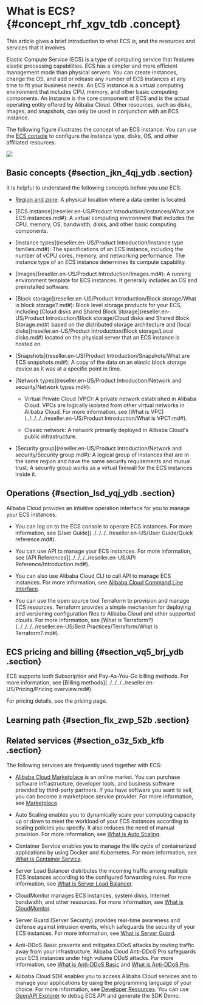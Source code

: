 # What is ECS? {#concept_rhf_xgv_tdb .concept}

This article gives a brief introduction to what ECS is, and the resources and services that it involves.

Elastic Compute Service \(ECS\) is a type of computing service that features elastic processing capabilities. ECS has a simpler and more efficient management mode than physical servers. You can create instances, change the OS, and add or release any number of ECS instances at any time to fit your business needs. An ECS instance is a virtual computing environment that includes CPU, memory, and other basic computing components. An instance is the core component of ECS and is the actual operating entity offered by Alibaba Cloud. Other resources, such as disks, images, and snapshots, can only be used in conjunction with an ECS instance.



The following figure illustrates the concept of an ECS instance. You can use the [ECS console](https://partners-intl.console.aliyun.com/#/ecs) to configure the instance type, disks, OS, and other affiliated resources.

![](http://static-aliyun-doc.oss-cn-hangzhou.aliyuncs.com/assets/img/9543/15409654054795_en-US.png)

## Basic concepts {#section_jkn_4qj_ydb .section}

It is helpful to understand the following concepts before you use ECS:

-   [Region and zone](https://partners-intl.aliyun.com/help/doc-detail/40654.htm): A physical location where a data center is located.

-   [ECS instance](reseller.en-US/Product Introduction/Instances/What are ECS instances.md#): A virtual computing environment that includes the CPU, memory, OS, bandwidth, disks, and other basic computing components.

-   [Instance types](reseller.en-US/Product Introduction/Instance type families.md#): The specifications of an ECS instance, including the number of vCPU cores, memory, and networking performance. The instance type of an ECS instance determines its compute capability.

-   [Images](reseller.en-US/Product Introduction/Images.md#): A running environment template for ECS instances. It generally includes an OS and preinstalled software.

-   [Block storage](reseller.en-US/Product Introduction/Block storage/What is block storage?.md#): Block level storage products for your ECS, including [Cloud disks and Shared Block Storage](reseller.en-US/Product Introduction/Block storage/Cloud disks and Shared Block Storage.md#) based on the distributed storage architecture and [local disks](reseller.en-US/Product Introduction/Block storage/Local disks.md#) located on the physical server that an ECS instance is hosted on.

-   [Snapshots](reseller.en-US/Product Introduction/Snapshots/What are ECS snapshots.md#): A copy of the data on an elastic block storage device as it was at a specific point in time.

-   [Network types](reseller.en-US/Product Introduction/Network and security/Network types.md#):

    -   Virtual Private Cloud \(VPC\): A private network established in Alibaba Cloud. VPCs are logically isolated from other virtual networks in Alibaba Cloud. For more information, see [What is VPC](../../../../reseller.en-US/Product Introduction/What is VPC?.md#).

    -   Classic network: A network primarily deployed in Alibaba Cloud's public infrastructure.

-   [Security group](reseller.en-US/Product Introduction/Network and security/Security group.md#): A logical group of instances that are in the same region and have the same security requirements and mutual trust. A security group works as a virtual firewall for the ECS instances inside it.


## Operations {#section_lsd_yqj_ydb .section}

Alibaba Cloud provides an intuitive operation interface for you to manage your ECS instances.

-   You can log on to the ECS console to operate ECS instances. For more information, see [User Guide](../../../../reseller.en-US/User Guide/Quick reference.md#).

-   You can use API to manage your ECS instances. For more information, see [API References](../../../../reseller.en-US/API Reference/Introduction.md#).

-   You can also use Alibaba Cloud CLI to call API to manage ECS instances. For more information, see [Alibaba Cloud Command Line Interface](https://partners-intl.aliyun.com/help/product/29991.htm).

-   You can use the open source tool Terraform to provision and manage ECS resources. Terraform provides a simple mechanism for deploying and versioning configuration files to Alibaba Cloud and other supported clouds. For more information, see [What is Terraform?](../../../../reseller.en-US/Best Practices/Terraform/What is Terraform?.md#).


## ECS pricing and billing {#section_vq5_brj_ydb .section}

ECS supports both Subscription and Pay-As-You-Go billing methods. For more information, see [Billing methods](../../../../reseller.en-US/Pricing/Pricing overview.md#).

For pricing details, see the pricing page.

## Learning path {#section_flx_zwp_52b .section}

## Related services {#section_o3z_5xb_kfb .section}

The following services are frequently used together with ECS:

-   [Alibaba Cloud Marketplace](https://partners-intl.aliyun.com/marketplace/vodafone/) is an online market. You can purchase software infrastructure, developer tools, and business software provided by third-party partners. If you have software you want to sell, you can become a marketplace service provider. For more information, see [Marketplace](https://partners-intl.aliyun.com/help/product/30488.htm).

-   Auto Scaling enables you to dynamically scale your computing capacity up or down to meet the workload of your ECS instances according to scaling policies you specify. It also reduces the need of manual provision. For more information, see [What is Auto Scaling](https://partners-intl.aliyun.com/help/product/25855.htm).

-   Container Service enables you to manage the life cycle of containerized applications by using Docker and Kubernetes. For more information, see [What is Container Service](https://partners-intl.aliyun.com/help/product/25972.htm).

-   Server Load Balancer distributes the incoming traffic among multiple ECS instances according to the configured forwarding rules. For more information, see [What is Server Load Balancer](https://partners-intl.aliyun.com/help/product/27537.htm).

-   CloudMonitor manages ECS instances, system disks, Internet bandwidth, and other resources. For more information, see [What is CloudMonitor](https://partners-intl.aliyun.com/help/product/28572.htm).

-   Server Guard \(Server Security\) provides real-time awareness and defense against intrusion events, which safeguards the security of your ECS instances. For more information, see [What is Server Guard](https://partners-intl.aliyun.com/help/product/28449.htm).

-   Anti-DDoS Basic prevents and mitigates DDoS attacks by routing traffic away from your infrastructure. Alibaba Cloud Anti-DDoS Pro safeguards your ECS instances under high volume DDoS attacks. For more information, see [What is Anti-DDoS Basic](https://partners-intl.aliyun.com/help/doc-detail/28399.htm) and [What is Anti-DDoS Pro](https://partners-intl.aliyun.com/help/doc-detail/28464.htm).

-   Alibaba Cloud SDK enables you to access Alibaba Cloud services and to manage your applications by using the programming language of your choice. For more information, see [Developer Resources](https://partners-intl.aliyun.com/vodafone/support/developer-resources). You can use [OpenAPI Explorer](https://api.aliyun.com/) to debug ECS API and generate the SDK Demo.


